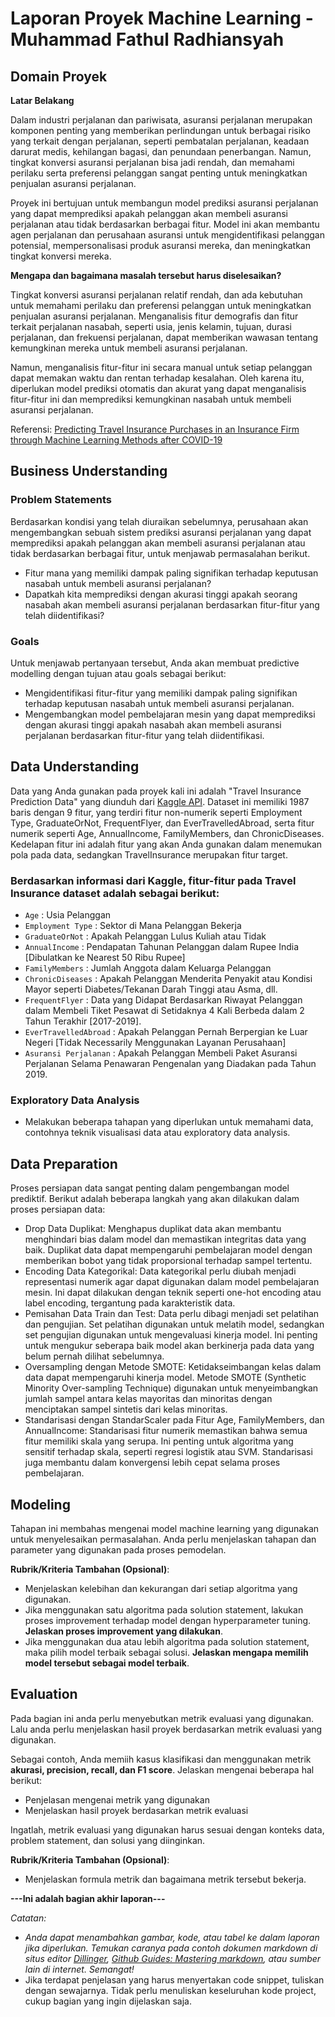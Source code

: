 # Laporan Proyek Machine Learning - Muhammad Fathul Radhiansyah

## Domain Proyek

**Latar Belakang**

Dalam industri perjalanan dan pariwisata, asuransi perjalanan merupakan komponen penting yang memberikan perlindungan untuk berbagai risiko yang terkait dengan perjalanan, seperti pembatalan perjalanan, keadaan darurat medis, kehilangan bagasi, dan penundaan penerbangan. Namun, tingkat konversi asuransi perjalanan bisa jadi rendah, dan memahami perilaku serta preferensi pelanggan sangat penting untuk meningkatkan penjualan asuransi perjalanan.

Proyek ini bertujuan untuk membangun model prediksi asuransi perjalanan yang dapat memprediksi apakah pelanggan akan membeli asuransi perjalanan atau tidak berdasarkan berbagai fitur. Model ini akan membantu agen perjalanan dan perusahaan asuransi untuk mengidentifikasi pelanggan potensial, mempersonalisasi produk asuransi mereka, dan meningkatkan tingkat konversi mereka.

**Mengapa dan bagaimana masalah tersebut harus diselesaikan?**

Tingkat konversi asuransi perjalanan relatif rendah, dan ada kebutuhan untuk memahami perilaku dan preferensi pelanggan untuk meningkatkan penjualan asuransi perjalanan. Menganalisis fitur demografis dan fitur terkait perjalanan nasabah, seperti usia, jenis kelamin, tujuan, durasi perjalanan, dan frekuensi perjalanan, dapat memberikan wawasan tentang kemungkinan mereka untuk membeli asuransi perjalanan.

Namun, menganalisis fitur-fitur ini secara manual untuk setiap pelanggan dapat memakan waktu dan rentan terhadap kesalahan. Oleh karena itu, diperlukan model prediksi otomatis dan akurat yang dapat menganalisis fitur-fitur ini dan memprediksi kemungkinan nasabah untuk membeli asuransi perjalanan.

Referensi: [Predicting Travel Insurance Purchases in an Insurance Firm through Machine Learning Methods after COVID-19](https://www.researchgate.net/publication/373895975_Predicting_Travel_Insurance_Purchases_in_an_Insurance_Firm_through_Machine_Learning_Methods_after_COVID-19)

## Business Understanding

### Problem Statements
Berdasarkan kondisi yang telah diuraikan sebelumnya, perusahaan akan mengembangkan sebuah sistem prediksi asuransi perjalanan yang dapat memprediksi apakah pelanggan akan membeli asuransi perjalanan atau tidak berdasarkan berbagai fitur, untuk menjawab permasalahan berikut.

- Fitur mana yang memiliki dampak paling signifikan terhadap keputusan nasabah untuk membeli asuransi perjalanan?
- Dapatkah kita memprediksi dengan akurasi tinggi apakah seorang nasabah akan membeli asuransi perjalanan berdasarkan fitur-fitur yang telah diidentifikasi?

### Goals
Untuk menjawab pertanyaan tersebut, Anda akan membuat predictive modelling dengan tujuan atau goals sebagai berikut:

- Mengidentifikasi fitur-fitur yang memiliki dampak paling signifikan terhadap keputusan nasabah untuk membeli asuransi perjalanan.
- Mengembangkan model pembelajaran mesin yang dapat memprediksi dengan akurasi tinggi apakah nasabah akan membeli asuransi perjalanan berdasarkan fitur-fitur yang telah diidentifikasi.

## Data Understanding
Data yang Anda gunakan pada proyek kali ini adalah "Travel Insurance Prediction Data" yang diunduh dari <a href="https://www.kaggle.com/datasets/tejashvi14/travel-insurance-prediction-data">Kaggle API</a>. Dataset ini memiliki 1987 baris dengan 9 fitur, yang terdiri fitur non-numerik seperti Employment Type, GraduateOrNot, FrequentFlyer, dan EverTravelledAbroad, serta fitur numerik seperti Age, AnnualIncome, FamilyMembers, dan ChronicDiseases. Kedelapan fitur ini adalah fitur yang akan Anda gunakan dalam menemukan pola pada data, sedangkan TravelInsurance merupakan fitur target.

### Berdasarkan informasi dari Kaggle, fitur-fitur pada Travel Insurance dataset adalah sebagai berikut:

- `Age` : Usia Pelanggan
- `Employment Type` : Sektor di Mana Pelanggan Bekerja
- `GraduateOrNot` : Apakah Pelanggan Lulus Kuliah atau Tidak
- `AnnualIncome` : Pendapatan Tahunan Pelanggan dalam Rupee India [Dibulatkan ke Nearest 50 Ribu Rupee]
- `FamilyMembers` : Jumlah Anggota dalam Keluarga Pelanggan
- `ChronicDiseases` : Apakah Pelanggan Menderita Penyakit atau Kondisi Mayor seperti Diabetes/Tekanan Darah Tinggi atau Asma, dll.
- `FrequentFlyer` : Data yang Didapat Berdasarkan Riwayat Pelanggan dalam Membeli Tiket Pesawat di Setidaknya 4 Kali Berbeda dalam 2 Tahun Terakhir [2017-2019].
- `EverTravelledAbroad` : Apakah Pelanggan Pernah Berpergian ke Luar Negeri [Tidak Necessarily Menggunakan Layanan Perusahaan]
- `Asuransi Perjalanan` : Apakah Pelanggan Membeli Paket Asuransi Perjalanan Selama Penawaran Pengenalan yang Diadakan pada Tahun 2019.

### Exploratory Data Analysis
- Melakukan beberapa tahapan yang diperlukan untuk memahami data, contohnya teknik visualisasi data atau exploratory data analysis.

## Data Preparation
Proses persiapan data sangat penting dalam pengembangan model prediktif. Berikut adalah beberapa langkah yang akan dilakukan dalam proses persiapan data:

- Drop Data Duplikat: Menghapus duplikat data akan membantu menghindari bias dalam model dan memastikan integritas data yang baik. Duplikat data dapat mempengaruhi pembelajaran model dengan memberikan bobot yang tidak proporsional terhadap sampel tertentu.
- Encoding Data Kategorikal: Data kategorikal perlu diubah menjadi representasi numerik agar dapat digunakan dalam model pembelajaran mesin. Ini dapat dilakukan dengan teknik seperti one-hot encoding atau label encoding, tergantung pada karakteristik data.
- Pemisahan Data Train dan Test: Data perlu dibagi menjadi set pelatihan dan pengujian. Set pelatihan digunakan untuk melatih model, sedangkan set pengujian digunakan untuk mengevaluasi kinerja model. Ini penting untuk mengukur seberapa baik model akan berkinerja pada data yang belum pernah dilihat sebelumnya.
- Oversampling dengan Metode SMOTE: Ketidakseimbangan kelas dalam data dapat mempengaruhi kinerja model. Metode SMOTE (Synthetic Minority Over-sampling Technique) digunakan untuk menyeimbangkan jumlah sampel antara kelas mayoritas dan minoritas dengan menciptakan sampel sintetis dari kelas minoritas.
- Standarisasi dengan StandarScaler pada Fitur Age, FamilyMembers, dan AnnualIncome: Standarisasi fitur numerik memastikan bahwa semua fitur memiliki skala yang serupa. Ini penting untuk algoritma yang sensitif terhadap skala, seperti regresi logistik atau SVM. Standarisasi juga membantu dalam konvergensi lebih cepat selama proses pembelajaran.

## Modeling
Tahapan ini membahas mengenai model machine learning yang digunakan untuk menyelesaikan permasalahan. Anda perlu menjelaskan tahapan dan parameter yang digunakan pada proses pemodelan.

**Rubrik/Kriteria Tambahan (Opsional)**: 
- Menjelaskan kelebihan dan kekurangan dari setiap algoritma yang digunakan.
- Jika menggunakan satu algoritma pada solution statement, lakukan proses improvement terhadap model dengan hyperparameter tuning. **Jelaskan proses improvement yang dilakukan**.
- Jika menggunakan dua atau lebih algoritma pada solution statement, maka pilih model terbaik sebagai solusi. **Jelaskan mengapa memilih model tersebut sebagai model terbaik**.

## Evaluation
Pada bagian ini anda perlu menyebutkan metrik evaluasi yang digunakan. Lalu anda perlu menjelaskan hasil proyek berdasarkan metrik evaluasi yang digunakan.

Sebagai contoh, Anda memiih kasus klasifikasi dan menggunakan metrik **akurasi, precision, recall, dan F1 score**. Jelaskan mengenai beberapa hal berikut:
- Penjelasan mengenai metrik yang digunakan
- Menjelaskan hasil proyek berdasarkan metrik evaluasi

Ingatlah, metrik evaluasi yang digunakan harus sesuai dengan konteks data, problem statement, dan solusi yang diinginkan.

**Rubrik/Kriteria Tambahan (Opsional)**: 
- Menjelaskan formula metrik dan bagaimana metrik tersebut bekerja.

**---Ini adalah bagian akhir laporan---**

_Catatan:_
- _Anda dapat menambahkan gambar, kode, atau tabel ke dalam laporan jika diperlukan. Temukan caranya pada contoh dokumen markdown di situs editor [Dillinger](https://dillinger.io/), [Github Guides: Mastering markdown](https://guides.github.com/features/mastering-markdown/), atau sumber lain di internet. Semangat!_
- Jika terdapat penjelasan yang harus menyertakan code snippet, tuliskan dengan sewajarnya. Tidak perlu menuliskan keseluruhan kode project, cukup bagian yang ingin dijelaskan saja.
